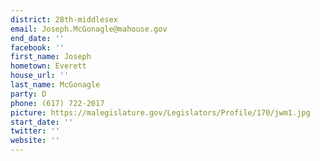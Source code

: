 ```yaml
---
district: 28th-middlesex
email: Joseph.McGonagle@mahouse.gov
end_date: ''
facebook: ''
first_name: Joseph
hometown: Everett
house_url: ''
last_name: McGonagle
party: D
phone: (617) 722-2017
picture: https://malegislature.gov/Legislators/Profile/170/jwm1.jpg
start_date: ''
twitter: ''
website: ''
---
```

